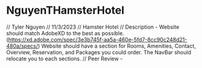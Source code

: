 # NguyenTHamsterHotel
// Tyler Nguyen
// 11/3/2023
// Hamster Hotel
// Description - Website should match AdobeXD to the best as possible.(https://xd.adobe.com/spec/3e3b745f-aa5a-460e-5fd7-8cc90c248d21-480a/specs/) Website should have a section for Rooms, Amenities, Contact, Overview, Reservation, and Packages you could order. The NavBar should relocate you to each sections. 
// Peer Review - 
